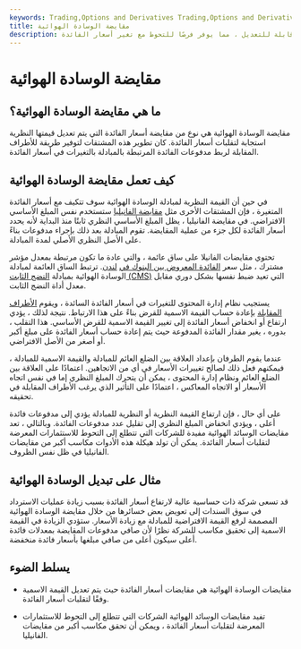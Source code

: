 ```yaml
---
keywords: Trading,Options and Derivatives Trading,Options and Derivatives
title: مقايضة الوسادة الهوائية
description: تتميز مقايضة الوسادة الهوائية بقيمة اسمية قابلة للتعديل ، مما يوفر فرصًا للتحوط مع تغير أسعار الفائدة.
---
```


# مقايضة الوسادة الهوائية
## ما هي مقايضة الوسادة الهوائية؟

مقايضة الوسادة الهوائية هي نوع من مقايضة أسعار الفائدة التي يتم تعديل قيمتها النظرية استجابة لتقلبات أسعار الفائدة. كان تطوير هذه المشتقات لتوفير طريقة للأطراف المقابلة لربط مدفوعات الفائدة المرتبطة بالمبادلة بالتغيرات في أسعار الفائدة.

## كيف تعمل مقايضة الوسادة الهوائية

في حين أن القيمة النظرية لمبادلة الوسادة الهوائية سوف تتكيف مع أسعار الفائدة المتغيرة ، فإن المشتقات الأخرى مثل [مقايضة الفانيليا](/plain-vanilla-swap) ستستخدم نفس المبلغ الأساسي الافتراضي. في مقايضة الفانيليا ، يظل المبلغ الأساسي النظري ثابتًا منذ البداية لأنه يحدد أسعار الفائدة لكل جزء من عملية المقايضة. تقوم المبادلة بعد ذلك بإجراء مدفوعات بناءً على الأصل النظري الأصلي لمدة المبادلة.

تحتوي مقايضات الفانيلا على ساق عائمة ، والتي عادة ما تكون مرتبطة بمعدل مؤشر مشترك ، مثل سعر [الفائدة المعروض بين البنوك في](/libor) [لندن](/libor). ترتبط الساق العائمة لمبادلة الوسادة الهوائية بمبادلة [النضج الثابت (CMS)](/cms) التي تعيد ضبط نفسها بشكل دوري مقابل معدل أداة النضج الثابت.

يستجيب نظام إدارة المحتوى للتغيرات في أسعار الفائدة السائدة ، ويقوم [الأطراف المقابلة](/counterparty) بإعادة حساب القيمة الاسمية للقرض بناءً على هذا الارتباط. نتيجة لذلك ، يؤدي ارتفاع أو انخفاض أسعار الفائدة إلى تغيير القيمة الاسمية للقرض الأساسي. هذا التقلب ، بدوره ، يغير مقدار الفائدة المدفوعة حيث يتم إعادة حساب أسعار الفائدة على مبلغ أكبر أو أصغر من الأصل الافتراضي.

عندما يقوم الطرفان بإعداد العلاقة بين الضلع العائم للمبادلة والقيمة الاسمية للمبادلة ، فيمكنهم فعل ذلك لصالح تغييرات الأسعار في أي من الاتجاهين. اعتمادًا على العلاقة بين الضلع العائم ونظام إدارة المحتوى ، يمكن أن يتحرك المبلغ النظري إما في نفس اتجاه الأسعار أو الاتجاه المعاكس ، اعتمادًا على التأثير الذي يرغب الأطراف المقابلة في تحقيقه.

على أي حال ، فإن ارتفاع القيمة النظرية أو النظرية للمبادلة يؤدي إلى مدفوعات فائدة أعلى ، ويؤدي انخفاض المبلغ النظري إلى تقليل عدد مدفوعات الفائدة. وبالتالي ، تعد مقايضات الوسائد الهوائية مفيدة للشركات التي تتطلع إلى التحوط للاستثمارات المعرضة لتقلبات أسعار الفائدة. يمكن أن تولد هيكلة هذه الأدوات مكاسب أكبر من مقايضات الفانيليا في ظل نفس الظروف.

## مثال على تبديل الوسادة الهوائية

قد تسعى شركة ذات حساسية عالية لارتفاع أسعار الفائدة بسبب زيادة عمليات الاسترداد في سوق السندات إلى تعويض بعض خسائرها من خلال مقايضة الوسادة الهوائية المصممة لرفع القيمة الافتراضية للمبادلة مع زيادة الأسعار. ستؤدي الزيادة في القيمة الاسمية إلى تحقيق مكاسب للشركة نظرًا لأن صافي مدفوعات المقايضة بمعدلات فائدة أعلى سيكون أعلى من صافي مبلغها بأسعار فائدة منخفضة.

## يسلط الضوء

- مقايضات الوسادة الهوائية هي مقايضات أسعار الفائدة حيث يتم تعديل القيمة الاسمية وفقًا لتقلبات أسعار الفائدة.

- تفيد مقايضات الوسائد الهوائية الشركات التي تتطلع إلى التحوط للاستثمارات المعرضة لتقلبات أسعار الفائدة ، ويمكن أن تحقق مكاسب أكبر من مقايضات الفانيليا.

